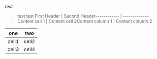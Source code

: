 *test*
>test
>test
First Header | Second Header------------ | -------------Content cell 1 | Content cell 2Content column 1 | Content column 2

one|two
-----|-----
cell1|cell2
cell3|cell4
